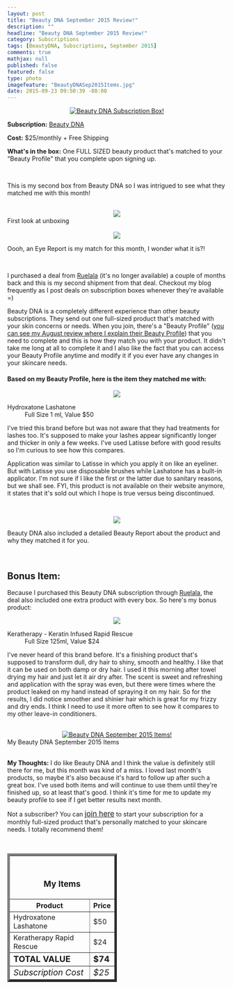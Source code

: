 ```yaml
---
layout: post
title: "Beauty DNA September 2015 Review!"
description: ""
headline: "Beauty DNA September 2015 Review!"
category: Subscriptions
tags: [BeautyDNA, Subscriptions, September 2015]
comments: true
mathjax: null
published: false
featured: false
type: photo
imagefeature: "BeautyDNASep2015Items.jpg"
date: 2015-09-23 09:50:39 -08:00
---
```


<center><a href="https://www.beautydna.com/" target="_blank">
<img src="/images/BeautyDNASep2015Box.jpg" border="0" style="border:none;max-width:100%;" alt="Beauty DNA Subscription Box!" />
</a></center>

<p><b>Subscription:</b> <a href="https://www.beautydna.com/" target="_blank">Beauty DNA</a></p>
<p><b>Cost:</b> $25/monthly + Free Shipping</p>
<p><b>What's in the box:</b> One FULL SIZED beauty product that's matched to your "Beauty Profile" that you complete upon signing up.</p>
<br>

<p>This is my second box from Beauty DNA so I was intrigued to see what they matched me with this month!</p>
<br>

<center><img src='/images/BeautyDNASep2015OpenBox.jpg'></center>
<figcaption>First look at unboxing</figcaption>
<br>

<center><img src='/images/BeautyDNASep2015OpenBox2.jpg'></center>
<p>Oooh, an Eye Report is my match for this month, I wonder what it is?!</p>
<br>

<p>I purchased a deal from <a href="https://www.ruelala.com/invite/whatsupmailbox" target="_blank">Ruelala</a> (it's no longer available) a couple of months back and this is my second shipment from that deal. Checkout my blog frequently as I post deals on subscription boxes whenever they're available =)</p>

<p>Beauty DNA is a completely different experience than other beauty subscriptions. They send out one full-sized product that's matched with your skin concerns or needs. When you join, there's a "Beauty Profile" (<a href="http://whatsupmailbox.com/subscriptions/Beauty-DNA-August-2015-Review/" target="_blank">you can see my August review where I explain their Beauty Profile</a>) that you need to complete and this is how they match you with your product. It didn't take me long at all to complete it and I also like the fact that you can access your Beauty Profile anytime and modify it if you ever have any changes in your skincare needs.</p>

<H4>Based on my Beauty Profile, here is the item they matched me with:</H4>

<p><center><img src='/images/BeautyDNASep2015Lash.jpg'></center></p>

<DL>
<DT>Hydroxatone Lashatone</a></DT>
<DD>Full Size 1 ml, Value $50</DD>
</DL>

<p>I've tried this brand before but was not aware that they had treatments for lashes too. It's supposed to make your lashes appear significantly longer and thicker in only a few weeks. I've used Latisse before with good results so I'm curious to see how this compares.</p>

<p>Application was similar to Latisse in which you apply it on like an eyeliner. But with Latisse you use disposable brushes while Lashatone has a built-in applicator. I'm not sure if I like the first or the latter due to sanitary reasons, but we shall see. FYI, this product is not available on their website anymore, it states that it's sold out which I hope is true versus being discontinued.<p>
<br>

<p><center><img src='/images/BeautyDNASep2015Info.jpg'></center></p>
<p>Beauty DNA also included a detailed Beauty Report about the product and why they matched it for you.</p>
<br>

<H2><i class="icon-gift"></i> Bonus Item:</H2>

<p>Because I purchased this Beauty DNA subscription through <a href="https://www.ruelala.com/invite/whatsupmailbox" target="_blank">Ruelala</a>, the deal also included one extra product with every box. So here's my bonus product:</p>

<p><center><img src='/images/BeautyDNASep2015Hair.jpg'></center></p>

<DL>
<DT>Keratherapy - Keratin Infused Rapid Rescue</a></DT>
<DD>Full Size 125ml, Value $24</DD>
</DL>

<p>I've never heard of this brand before. It's a finishing product that's supposed to transform dull, dry hair to shiny, smooth and healthy. I like that it can be used on both damp or dry hair. I used it this morning after towel drying my hair and just let it air dry after. The scent is sweet and refreshing and application with the spray was even, but there were times where the product leaked on my hand instead of spraying it on my hair. So for the results, I did notice smoother and shinier hair which is great for my frizzy and dry ends. I think I need to use it more often to see how it compares to my other leave-in conditioners.</p>

<br>

<center><a href="https://www.beautydna.com/" target="_blank">
<img src="/images/BeautyDNASep2015Items.jpg" border="0" style="border:none;max-width:100%;" alt="Beauty DNA September 2015 Items!" />
</a></center>
<figcaption>My Beauty DNA September 2015 Items</figcaption>

<br>

<p><i class="icon-exclamation-sign"></i><b> My Thoughts:</b> I do like Beauty DNA and I think the value is definitely still there for me, but this month was kind of a miss. I loved last month's products, so maybe it's also because it's hard to follow up after such a great box. I've used both items and will continue to use them until they're finished up, so at least that's good. I think it's time for me to update my beauty profile to see if I get better results next month.</p>

<p>Not a subscriber? You can <a href="https://www.beautydna.com/"><big>join here</big></a> to start your subscription for a monthly full-sized product that's personally matched to your skincare needs. I totally recommend them!</p>
<br>

<TABLE  BORDER="5" style="width:50%">
   <TR>
      <TH COLSPAN="2">
         <H3><BR><center>My Items</center></H3>
      </TH>
   </TR>
      <TH>Product</TH>
      <TH>Price</TH>
  <TR>
      <TD>Hydroxatone Lashatone</TD>
      <TD>$50</TD>
   </TR>
   <TR>
      <TD>Keratherapy Rapid Rescue</TD>
      <TD>$24</TD>
   </TR>
   <TR>
      <TD><b><big>TOTAL VALUE</big></b></TD>
      <TD><b><big>$74</big></b></TD>
   </TR>
   <TR>
      <TD><i><big>Subscription Cost</big></i></TD>
      <TD><i><big>$25</big></i></TD>
   </TR>
</TABLE>
